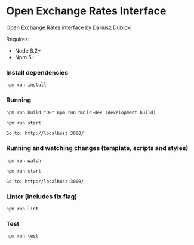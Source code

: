 Open Exchange Rates Interface
=====

Open Exchange Rates interface by Dariusz Dubicki

Requires:
* Node 8.2+
* Npm 5+

### Install dependencies

```
npm run install
```

### Running

```
npm run build *OR* npm run build-dev (development build)

npm run start

Go to: http://localhost:3000/
```

### Running and watching changes (template, scripts and styles)

```
npm run watch

npm run start

Go to: http://localhost:3000/
```

### Linter (includes fix flag)
```
npm run lint
```

### Test
```
npm run test
```
